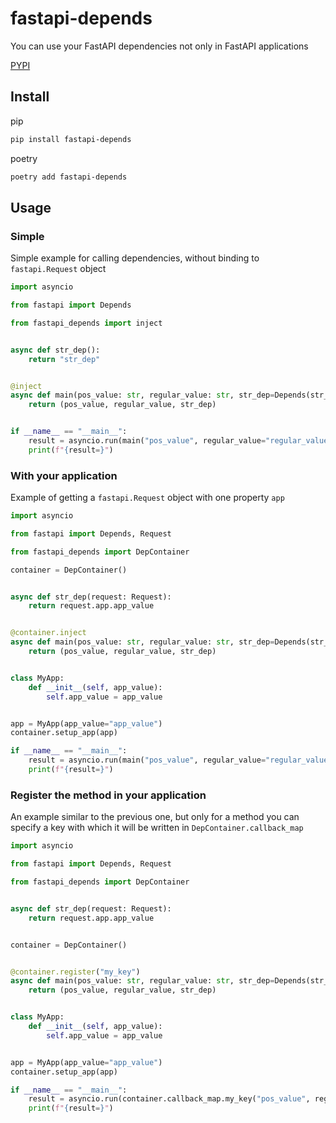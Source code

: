 # fastapi-depends

You can use your FastAPI dependencies not only in FastAPI applications

[PYPI](https://pypi.org/project/fastapi-depends/)

## Install

pip

```bash
pip install fastapi-depends
```

poetry

```bash
poetry add fastapi-depends
```

## Usage

### Simple

Simple example for calling dependencies, without binding to `fastapi.Request` object

```python
import asyncio

from fastapi import Depends

from fastapi_depends import inject


async def str_dep():
    return "str_dep"


@inject
async def main(pos_value: str, regular_value: str, str_dep=Depends(str_dep)):
    return (pos_value, regular_value, str_dep)


if __name__ == "__main__":
    result = asyncio.run(main("pos_value", regular_value="regular_value"))
    print(f"{result=}")

```

### With your application

Example of getting a `fastapi.Request` object with one property `app`

```python
import asyncio

from fastapi import Depends, Request

from fastapi_depends import DepContainer

container = DepContainer()


async def str_dep(request: Request):
    return request.app.app_value


@container.inject
async def main(pos_value: str, regular_value: str, str_dep=Depends(str_dep)):
    return (pos_value, regular_value, str_dep)


class MyApp:
    def __init__(self, app_value):
        self.app_value = app_value


app = MyApp(app_value="app_value")
container.setup_app(app)

if __name__ == "__main__":
    result = asyncio.run(main("pos_value", regular_value="regular_value"))
    print(f"{result=}")

```

### Register the method in your application

An example similar to the previous one, but only for a method you can specify a key with which it will be written in `DepContainer.callback_map`

```python
import asyncio

from fastapi import Depends, Request

from fastapi_depends import DepContainer


async def str_dep(request: Request):
    return request.app.app_value


container = DepContainer()


@container.register("my_key")
async def main(pos_value: str, regular_value: str, str_dep=Depends(str_dep)):
    return (pos_value, regular_value, str_dep)


class MyApp:
    def __init__(self, app_value):
        self.app_value = app_value


app = MyApp(app_value="app_value")
container.setup_app(app)

if __name__ == "__main__":
    result = asyncio.run(container.callback_map.my_key("pos_value", regular_value="regular_value"))
    print(f"{result=}")


```
